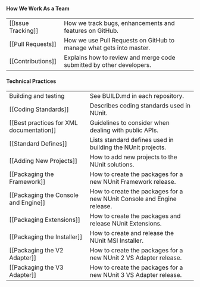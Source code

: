 #### How We Work As a Team

<table>
<tr><td>[[Issue Tracking]]</td><td>How we track bugs, enhancements and features on GitHub.</td></tr>
<tr><td>[[Pull Requests]]</td><td>How we use Pull Requests on GitHub to manage what gets into master.</td></tr>
<tr><td>[[Contributions]]</td><td>Explains how to review and merge code submitted by other developers.</td></tr>
</table>

#### Technical Practices
<table>
<tr><td>Building and testing</td><td>See BUILD.md in each repository.</td></tr>
<tr><td>[[Coding Standards]]</td><td>Describes coding standards used in NUnit.</td></tr>
<tr><td>[[Best practices for XML documentation]]</td><td>Guidelines to consider when dealing with public APIs.</td></tr>
<tr><td>[[Standard Defines]]</td><td>Lists standard defines used in building the NUnit projects.</td></tr>
<tr><td>[[Adding New Projects]]</td><td>How to add new projects to the NUnit solutions.</td></tr>
<tr><td>[[Packaging the Framework]]</td><td>How to create the packages for a new NUnit Framework release.</td></tr>
<tr><td>[[Packaging the Console and Engine]]</td><td>How to create the packages for a new NUnit Console and Engine release.</td></tr>
<tr><td>[[Packaging Extensions]]</td><td>How to create the packages and release NUnit Extensions.</td></tr>
<tr><td>[[Packaging the Installer]]</td><td>How to create and release the NUnit MSI Installer.</td></tr>
<tr><td>[[Packaging the V2 Adapter]]</td><td>How to create the packages for a new NUnit 2 VS Adapter release.</td></tr>
<tr><td>[[Packaging the V3 Adapter]]</td><td>How to create the packages for a new NUnit 3 VS Adapter release.</table>
